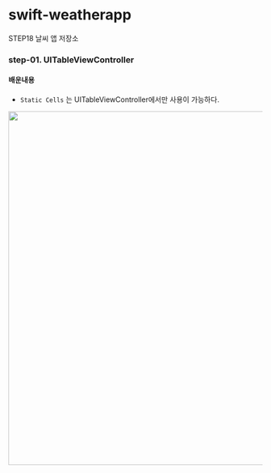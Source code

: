 # swift-weatherapp
STEP18 날씨 앱 저장소

### step-01. UITableViewController

#### 배운내용

- `Static Cells` 는 UITableViewController에서만 사용이 가능하다.

<img src="https://user-images.githubusercontent.com/38850628/55056799-8a82c880-50aa-11e9-9cf0-c901a770a749.png" height="700">
